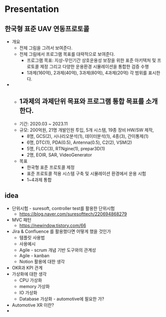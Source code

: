 # Presentation
## 한국형 표준 UAV 연동프로토콜
- 개요
  - 전체 그림을 그려서 보여준다.
  - 전체 그림에서 프로그램 목표를 대략적으로 보여준다.
    - 프로그램 목표: 지상-무인기간 상호운용성 보장을 위한 표준 아키텍처 및 프로토콜 제정 그리고 다양한 운용환경 시뮬레이션을 통합한 검증 수행
    - 1과제(160억), 2과제(40억), 3과제(80억), 4과제(20억) 각 범위를 표시한다.
- 
  - 1과제의 과제단위 목표와 프로그램 통합 목표를 소개한다.
    -  
  - 기간: 2020.03 ~ 2023.11
  - 규모: 200억원, 21명 개발인원 투입, 5개 시스템, 19종 장비 HW/SW 제작, 
    - 8명, GCS(2), 시나리오분석(1), 데이터분석(1), 4종(3), 간이통제(1)
    - 6명, DTC(1), PDA(0.5), Antenna(0.5), C2(2), VSM(2)
    - 5명, FLCC(3), RTNgine(1), prepar3D(1)
    - 2명, EOIR, SAR, VideoGenerator
  - 목표
    - 한국형 표준 프로토콜 제정
    - 표준 프로토콜 적용 시스템 구축 및 시뮬레이션 환경에서 운용 시험
    - 1~4과제 통합 

## idea
- 단위시험 - suresoft, controller test를 활용한 단위시험
  - https://blog.naver.com/suresofttech/220694868279
- MVC 패턴
  - https://newindow.tistory.com/66
- Jira & Confluence 를 활용했다면 어떻게 했을 것인가
  - 템플릿 사용법
  - 사용예시
  - Agile - scrum 개념 기반 도구와의 관계성
  - Agile - kanban
  - Notion 활용에 대한 생각
- OKR과 KPI 관계
- 가상화에 대한 생각
  - CPU 가상화
  - memory 가상화
  - IO 가상화
  - Database 가상화 - automotive에 필요한 가?
- Automotive XR 이란?
- 
## 